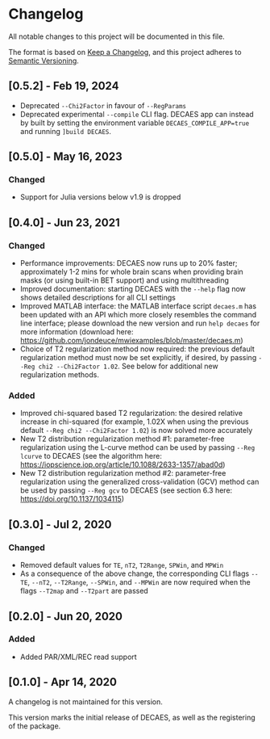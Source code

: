 # Changelog
All notable changes to this project will be documented in this file.

The format is based on [Keep a Changelog](https://keepachangelog.com/en/1.0.0/),
and this project adheres to [Semantic Versioning](https://semver.org/spec/v2.0.0.html).

## [0.5.2] - Feb 19, 2024
- Deprecated `--Chi2Factor` in favour of `--RegParams`
- Deprecated experimental `--compile` CLI flag. DECAES app can instead by built by setting the environment variable `DECAES_COMPILE_APP=true` and running `]build DECAES`.

## [0.5.0] - May 16, 2023

### Changed
- Support for Julia versions below v1.9 is dropped

## [0.4.0] - Jun 23, 2021

### Changed
- Performance improvements: DECAES now runs up to 20% faster; approximately 1-2 mins for whole brain scans when providing brain masks (or using built-in BET support) and using multithreading
- Improved documentation: starting DECAES with the `--help` flag now shows detailed descriptions for all CLI settings
- Improved MATLAB interface: the MATLAB interface script `decaes.m` has been updated with an API which more closely resembles the command line interface; please download the new version and run `help decaes` for more information (download here: https://github.com/jondeuce/mwiexamples/blob/master/decaes.m)
- Choice of T2 regularization method now required: the previous default regularization method must now be set explicitly, if desired, by passing `--Reg chi2 --Chi2Factor 1.02`. See below for additional new regularization methods.

### Added
- Improved chi-squared based T2 regularization: the desired relative increase in chi-squared (for example, 1.02X when using the previous default `--Reg chi2 --Chi2Factor 1.02`) is now solved more accurately
- New T2 distribution regularization method #1: parameter-free regularization using the L-curve method can be used by passing `--Reg lcurve` to DECAES (see the algorithm here: https://iopscience.iop.org/article/10.1088/2633-1357/abad0d)
- New T2 distribution regularization method #2: parameter-free regularization using the generalized cross-validation (GCV) method can be used by passing `--Reg gcv` to DECAES (see section 6.3 here: https://doi.org/10.1137/1034115)

## [0.3.0] - Jul 2, 2020

### Changed
- Removed default values for `TE`, `nT2`, `T2Range`, `SPWin`, and `MPWin`
- As a consequence of the above change, the corresponding CLI flags `--TE`, `--nT2`, `--T2Range`, `--SPWin`, and `--MPWin` are now required when the flags `--T2map` and `--T2part` are passed

## [0.2.0] - Jun 20, 2020

### Added

- Added PAR/XML/REC read support

## [0.1.0] - Apr 14, 2020

A changelog is not maintained for this version.

This version marks the initial release of DECAES, as well as the registering of the package.
